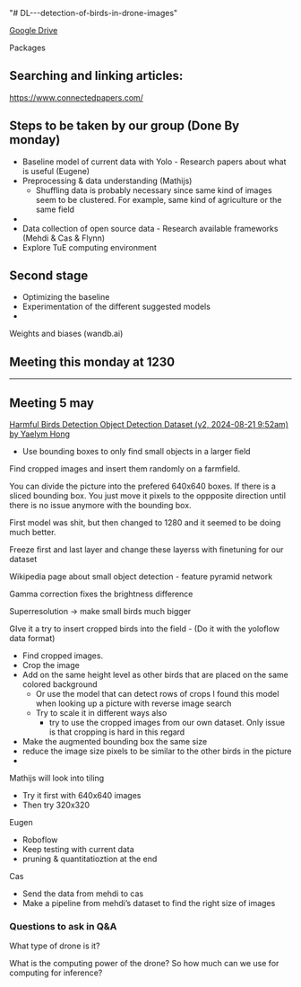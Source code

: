 "# DL---detection-of-birds-in-drone-images" 

[Google Drive](https://drive.google.com/drive/u/0/folders/1s-2uJSHty12oKUNlqSL-MHXkW62AAV0E)

Packages

## Searching and linking articles:
https://www.connectedpapers.com/ 

## Steps to be taken by our group (Done By monday)
- Baseline model of current data with Yolo - Research papers about what is useful (Eugene)
- Preprocessing & data understanding (Mathijs)
    - Shuffling data is probably necessary since same kind of images seem to be clustered. For example, same kind of agriculture or the same field
- 
- Data collection of open source data - Research available frameworks (Mehdi & Cas & Flynn)
- Explore TuE computing environment 

## Second stage
- Optimizing the baseline
- Experimentation of the different suggested models
- 



Weights and biases (wandb.ai)


## Meeting this monday at 1230

---
## Meeting 5  may
[Harmful Birds Detection Object Detection Dataset (v2, 2024-08-21 9:52am) by Yaelym Hong](https://universe.roboflow.com/yaelym-hong/harmful-birds-detection/dataset/2)

- Use bounding boxes to only find small objects in a larger field

Find cropped images and insert them randomly on a farmfield. 

You can divide the picture into the prefered 640x640 boxes. If there is a sliced bounding box. You just move it pixels to the oppposite direction until there is no issue anymore with the bounding box.

First model was shit, but then changed to 1280 and it seemed to be doing much better.

Freeze first and last layer and change these layerss with finetuning for our dataset

Wikipedia page about small object detection - feature pyramid network

Gamma correction fixes the brightness difference

Superresolution → make small birds much bigger

GIve it a try to insert cropped birds into the field - (Do it with the yoloflow data format)

- Find cropped images.
- Crop the image
- Add on the same height level as other birds that are placed on the same colored background
    - Or use the model that can detect rows of crops I found this model when looking up a picture with reverse image search
    - Try to scale it in different ways also
        - try to use the cropped images from our own dataset. Only issue is that cropping is hard in this regard
- Make the augmented bounding box the same size
- reduce the image size pixels to be similar to the other birds in the picture
- 

Mathijs will look into tiling 

- Try it first with 640x640 images
- Then try 320x320

Eugen

- Roboflow
- Keep testing with current data
- pruning & quantitatioztion at the end

Cas

- Send the data from mehdi to cas
- Make a pipeline from mehdi’s dataset to find the right size of images

### Questions to ask in Q&A

What type of drone is it?

What is the computing power of the drone? So how much can we use for computing for inference?
